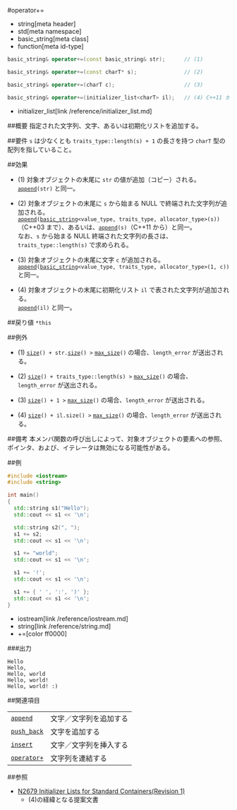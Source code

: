 #operator+=
* string[meta header]
* std[meta namespace]
* basic_string[meta class]
* function[meta id-type]

```cpp
basic_string& operator+=(const basic_string& str);		// (1)

basic_string& operator+=(const charT* s);				// (2)

basic_string& operator+=(charT c);						// (3)

basic_string& operator+=(initializer_list<charT> il);	// (4) C++11 から
```
* initializer_list[link /reference/initializer_list.md]

##概要
指定された文字列、文字、あるいは初期化リストを追加する。


##要件
`s` は少なくとも `traits_type::length(s) + 1` の長さを持つ `charT` 型の配列を指していること。


##効果
- (1) 対象オブジェクトの末尾に `str` の値が追加（コピー）される。  
	[`append`](./append.md)`(str)` と同一。

- (2) 対象オブジェクトの末尾に `s` から始まる NULL で終端された文字列が追加される。  
	[`append`](./append.md)`(`[`basic_string`](/reference/string/basic_string.md)`<value_type, traits_type, allocator_type>(s))`（C++03 まで）、あるいは、[`append`](./append.md)`(s)`（C++11 から）と同一。  
	なお、`s` から始まる NULL 終端された文字列の長さは、`traits_type::length(s)` で求められる。

- (3) 対象オブジェクトの末尾に文字 `c` が追加される。  
	[`append`](./append.md)`(`[`basic_string`](/reference/string/basic_string.md)`<value_type, traits_type, allocator_type>(1, c))` と同一。

- (4) 対象オブジェクトの末尾に初期化リスト `il` で表された文字列が追加される。  
	[`append`](./append.md)`(il)` と同一。


##戻り値
`*this`


##例外
- (1) [`size`](./size.md)`() + str.`[`size`](./size.md)`() >` [`max_size`](./max_size.md)`()` の場合、`length_error` が送出される。

- (2) [`size`](./size.md)`() + traits_type::length(s) >` [`max_size`](./max_size.md)`()` の場合、`length_error` が送出される。

- (3) [`size`](./size.md)`() + 1 >` [`max_size`](./max_size.md)`()` の場合、`length_error` が送出される。

- (4) [`size`](./size.md)`() + il.size() >` [`max_size`](./max_size.md)`()` の場合、`length_error` が送出される。


##備考
本メンバ関数の呼び出しによって、対象オブジェクトの要素への参照、ポインタ、および、イテレータは無効になる可能性がある。


##例
```cpp
#include <iostream>
#include <string>

int main()
{
  std::string s1("Hello");
  std::cout << s1 << '\n';

  std::string s2(", ");
  s1 += s2;
  std::cout << s1 << '\n';

  s1 += "world";
  std::cout << s1 << '\n';

  s1 += '!';
  std::cout << s1 << '\n';

  s1 += { ' ', ':', ')' };
  std::cout << s1 << '\n';
}
```
* iostream[link /reference/iostream.md]
* string[link /reference/string.md]
* +=[color ff0000]

###出力
```
Hello
Hello, 
Hello, world
Hello, world!
Hello, world! :)
```

##関連項目

|                               |                        |
|-------------------------------|------------------------|
| [`append`](./append.md)       | 文字／文字列を追加する |
| [`push_back`](./push_back.md) | 文字を追加する         |
| [`insert`](./insert.md)       | 文字／文字列を挿入する |
| [`operator+`](./op_plus.md)   | 文字列を連結する       |


##参照
- [N2679 Initializer Lists for Standard Containers(Revision 1)](http://www.open-std.org/jtc1/sc22/wg21/docs/papers/2008/n2679.pdf)
    - (4)の経緯となる提案文書

